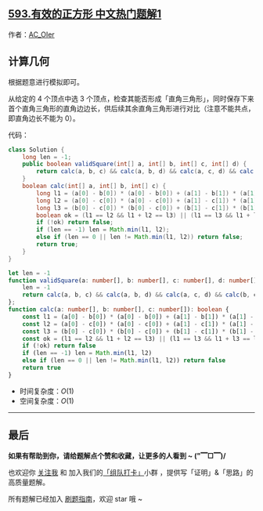 ## [593.有效的正方形 中文热门题解1](https://leetcode.cn/problems/valid-square/solutions/100000/by-ac_oier-lwdf)

作者：[AC_OIer](https://leetcode.cn/u/AC_OIer)
## 计算几何

根据题意进行模拟即可。

从给定的 $4$ 个顶点中选 $3$ 个顶点，检查其能否形成「直角三角形」，同时保存下来首个直角三角形的直角边边长，供后续其余直角三角形进行对比（注意不能共点，即直角边长不能为 $0$）。

代码：
```Java []
class Solution {
    long len = -1;
    public boolean validSquare(int[] a, int[] b, int[] c, int[] d) {
        return calc(a, b, c) && calc(a, b, d) && calc(a, c, d) && calc(b, c, d);
    }
    boolean calc(int[] a, int[] b, int[] c) {
        long l1 = (a[0] - b[0]) * (a[0] - b[0]) + (a[1] - b[1]) * (a[1] - b[1]);
        long l2 = (a[0] - c[0]) * (a[0] - c[0]) + (a[1] - c[1]) * (a[1] - c[1]);
        long l3 = (b[0] - c[0]) * (b[0] - c[0]) + (b[1] - c[1]) * (b[1] - c[1]);
        boolean ok = (l1 == l2 && l1 + l2 == l3) || (l1 == l3 && l1 + l3 == l2) || (l2 == l3 && l2 + l3 == l1);
        if (!ok) return false;
        if (len == -1) len = Math.min(l1, l2);
        else if (len == 0 || len != Math.min(l1, l2)) return false;
        return true;
    }
}
```
```TypeScript []
let len = -1
function validSquare(a: number[], b: number[], c: number[], d: number[]): boolean {
    len = -1
    return calc(a, b, c) && calc(a, b, d) && calc(a, c, d) && calc(b, c, d)
};
function calc(a: number[], b: number[], c: number[]): boolean {
    const l1 = (a[0] - b[0]) * (a[0] - b[0]) + (a[1] - b[1]) * (a[1] - b[1])
    const l2 = (a[0] - c[0]) * (a[0] - c[0]) + (a[1] - c[1]) * (a[1] - c[1])
    const l3 = (b[0] - c[0]) * (b[0] - c[0]) + (b[1] - c[1]) * (b[1] - c[1])
    const ok = (l1 == l2 && l1 + l2 == l3) || (l1 == l3 && l1 + l3 == l2) || (l2 == l3 && l2 + l3 == l1)
    if (!ok) return false
    if (len == -1) len = Math.min(l1, l2)
    else if (len == 0 || len != Math.min(l1, l2)) return false
    return true
}
```
* 时间复杂度：$O(1)$
* 空间复杂度：$O(1)$

---

## 最后

**如果有帮助到你，请给题解点个赞和收藏，让更多的人看到 ~ ("▔□▔)/**

也欢迎你 [关注我](https://oscimg.oschina.net/oscnet/up-19688dc1af05cf8bdea43b2a863038ab9e5.png) 和 加入我们的[「组队打卡」](https://leetcode-cn.com/u/ac_oier/)小群 ，提供写「证明」&「思路」的高质量题解。

所有题解已经加入 [刷题指南](https://github.com/SharingSource/LogicStack-LeetCode/wiki)，欢迎 star 哦 ~